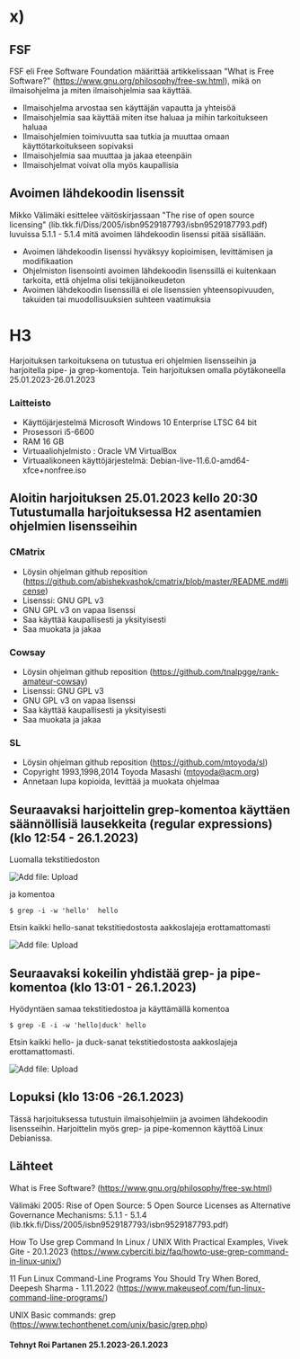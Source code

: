 
 
 # x)

 
 
 
 
## FSF

 FSF eli Free Software Foundation määrittää artikkelissaan "What is Free Software?" (https://www.gnu.org/philosophy/free-sw.html), mikä on ilmaisohjelma ja miten ilmaisohjelmia saa käyttää.
 
* Ilmaisohjelma arvostaa sen käyttäjän vapautta ja yhteisöä
* Ilmaisohjelmia saa käyttää miten itse haluaa ja mihin tarkoitukseen haluaa
* Ilmaisohjelmien toimivuutta saa tutkia ja muuttaa omaan käyttötarkoitukseen sopivaksi 
* Ilmaisohjelmia saa muuttaa ja jakaa eteenpäin
* Ilmaisohjelmat voivat olla myös kaupallisia

## Avoimen lähdekoodin lisenssit
 Mikko Välimäki esittelee väitöskirjassaan "The rise of open source licensing" (lib.tkk.fi/Diss/2005/isbn9529187793/isbn9529187793.pdf) luvuissa 5.1.1 - 5.1.4 mitä avoimen lähdekoodin lisenssi pitää sisällään.

* Avoimen lähdekoodin lisenssi hyväksyy kopioimisen, levittämisen ja modifikaation
* Ohjelmiston lisensointi avoimen lähdekoodin lisenssillä ei kuitenkaan tarkoita, että ohjelma olisi tekijänoikeudeton
* Avoimen lähdekoodin lisenssillä ei ole lisenssien yhteensopivuuden, takuiden tai muodollisuuksien suhteen vaatimuksia

 
 # H3
 Harjoituksen tarkoituksena on tutustua eri ohjelmien lisensseihin ja harjoitella pipe- ja grep-komentoja. Tein harjoituksen omalla pöytäkoneella 25.01.2023-26.01.2023
 

 
 
### Laitteisto
 
* Käyttöjärjestelmä	Microsoft Windows 10 Enterprise LTSC 64 bit
* Prosessori i5-6600
* RAM 16 GB
* Virtuaaliohjelmisto : Oracle VM VirtualBox
* Virtuaalikoneen käyttöjärjestelmä: Debian-live-11.6.0-amd64-xfce+nonfree.iso





## Aloitin harjoituksen 25.01.2023 kello 20:30 Tutustumalla harjoituksessa H2 asentamien ohjelmien lisensseihin 

### CMatrix
 * Löysin ohjelman github reposition (https://github.com/abishekvashok/cmatrix/blob/master/README.md#license)
 * Lisenssi: GNU GPL v3
 * GNU GPL v3 on vapaa lisenssi
 * Saa käyttää kaupallisesti ja yksityisesti
 * Saa muokata ja jakaa
 

### Cowsay
 * Löysin ohjelman github reposition (https://github.com/tnalpgge/rank-amateur-cowsay)
 * Lisenssi: GNU GPL v3
 * GNU GPL v3 on vapaa lisenssi
 * Saa käyttää kaupallisesti ja yksityisesti
 * Saa muokata ja jakaa

### SL
  * Löysin ohjelman github reposition (https://github.com/mtoyoda/sl)
  * Copyright 1993,1998,2014 Toyoda Masashi (mtoyoda@acm.org)
  * Annetaan lupa kopioida, levittää ja muokata ohjelmaa
  

 ## Seuraavaksi harjoittelin grep-komentoa käyttäen säännöllisiä lausekkeita (regular expressions) (klo 12:54 - 26.1.2023)
 
  Luomalla tekstitiedoston 
  
  ![Add file: Upload](hellogrep.PNG)
  
  ja komentoa 
  
    $ grep -i -w 'hello'  hello
    
  Etsin kaikki hello-sanat tekstitiedostosta aakkoslajeja erottamattomasti
     
  
  ![Add file: Upload](grepP.PNG)


## Seuraavaksi kokeilin yhdistää grep- ja pipe-komentoa (klo 13:01 - 26.1.2023)

Hyödyntäen samaa tekstitiedostoa ja käyttämällä komentoa

    $ grep -E -i -w 'hello|duck' hello

  Etsin kaikki hello- ja duck-sanat tekstitiedostosta aakkoslajeja erottamattomasti.
  
  ![Add file: Upload](pipe.PNG)




 ## Lopuksi (klo 13:06 -26.1.2023)
 
 Tässä harjoituksessa tutustuin ilmaisohjelmiin ja avoimen lähdekoodin lisensseihin. Harjoittelin myös grep- ja pipe-komennon käyttöä Linux Debianissa.
 
## Lähteet

What is Free Software? (https://www.gnu.org/philosophy/free-sw.html)

Välimäki 2005: Rise of Open Source: 5 Open Source Licenses as Alternative Governance Mechanisms: 5.1.1 - 5.1.4 (lib.tkk.fi/Diss/2005/isbn9529187793/isbn9529187793.pdf)

How To Use grep Command In Linux / UNIX With Practical Examples,  Vivek Gite - 20.1.2023 (https://www.cyberciti.biz/faq/howto-use-grep-command-in-linux-unix/)

11 Fun Linux Command-Line Programs You Should Try When Bored, Deepesh Sharma - 1.11.2022 (https://www.makeuseof.com/fun-linux-command-line-programs/)

UNIX Basic commands: grep (https://www.techonthenet.com/unix/basic/grep.php)



#### Tehnyt Roi Partanen 25.1.2023-26.1.2023
 
